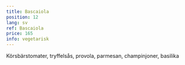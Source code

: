 ```yaml
---
title: Bascaiola
position: 12
lang: sv
ref: Bascaiola
price: 165
info: vegetarisk
---
```


Körsbärstomater, tryffelsås, provola, parmesan, champinjoner, basilika
